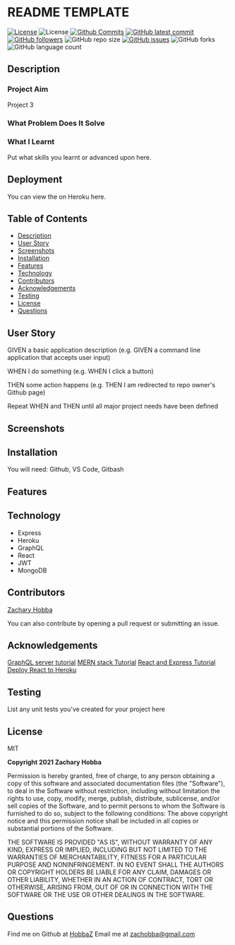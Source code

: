 # README TEMPLATE

[![License](https://img.shields.io/badge/License-MIT-blue.svg)](https://choosealicense.com/licenses/mit/)
![License](https://img.shields.io/badge/Made%20with-Markdown-darkgreen.svg)
[![Github Commits](https://img.shields.io/github/commit-activity/w/HobbaZ/README-template)](https://github.com/HobbaZ/README-template/commits)
[![GitHub latest commit](https://img.shields.io/github/last-commit/HobbaZ/README-template)](https://github.com/HobbaZ/README-template/branches)
[![GitHub followers](https://img.shields.io/github/followers/HobbaZ.svg)]()
![GitHub repo size](https://img.shields.io/github/repo-size/HobbaZ/README-template)
[![GitHub issues](https://img.shields.io/github/issues/HobbaZ/README-template)](https://img.shields.io/github/issues/HobbaZ/README-template)
![GitHub forks](https://img.shields.io/github/forks/HobbaZ/README-template)
![GitHub language count](https://img.shields.io/github/languages/count/HobbaZ/README-template)

## Description
### Project Aim ###
Project 3

### What Problem Does It Solve ###

### What I Learnt ###
Put what skills you learnt or advanced upon here.

## Deployment
You can view the on Heroku here. 


## Table of Contents
- [Description](#description)
- [User Story](#user-story)
- [Screenshots](#screenshots)
- [Installation](#installation)
- [Features](#features)
- [Technology](#technology)
- [Contributors](#contributors)
- [Acknowledgements](#acknowledgements)
- [Testing](#testing)
- [License](#license)
- [Questions](#questions)

## User Story
GIVEN a basic application description (e.g. GIVEN a command line application that accepts user input)

WHEN I do something (e.g. WHEN I click a button)

THEN some action happens (e.g. THEN I am redirected to repo owner's Github page)

Repeat WHEN and THEN until all major project needs have been defined

## Screenshots

## Installation
You will need: 
Github, VS Code, Gitbash

## Features

## Technology

- Express
- Heroku
- GraphQL
- React
- JWT
- MongoDB

## Contributors
[Zachary Hobba](https://github.com/HobbaZ)

You can also contribute by opening a pull request or submitting an issue.

## Acknowledgements
[GraphQL server tutorial](https://graphql.org/graphql-js/running-an-express-graphql-server/)
[MERN stack Tutorial](https://www.mongodb.com/languages/mern-stack-tutorial)
[React and Express Tutorial](https://www.freecodecamp.org/news/create-a-react-frontend-a-node-express-backend-and-connect-them-together-c5798926047c/)
[Deploy React to Heroku](https://www.freecodecamp.org/news/deploying-a-mern-application-using-mongodb-atlas-to-heroku/)

## Testing
List any unit tests you've created for your project here

## License
MIT

**Copyright 2021 Zachary Hobba**

Permission is hereby granted, free of charge, to any person obtaining a copy of this software and associated documentation files (the "Software"), to deal in the Software without restriction, including without limitation the rights to use, copy, modify, merge, publish, distribute, sublicense, and/or sell copies of the Software, and to permit persons to whom the Software is furnished to do so, subject to the following conditions:
The above copyright notice and this permission notice shall be included in all copies or substantial portions of the Software.
    
THE SOFTWARE IS PROVIDED "AS IS", WITHOUT WARRANTY OF ANY KIND, EXPRESS OR IMPLIED, INCLUDING BUT NOT LIMITED TO THE WARRANTIES OF MERCHANTABILITY, FITNESS FOR A PARTICULAR PURPOSE AND NONINFRINGEMENT. IN NO EVENT SHALL THE AUTHORS OR COPYRIGHT HOLDERS BE LIABLE FOR ANY CLAIM, DAMAGES OR OTHER LIABILITY, WHETHER IN AN ACTION OF CONTRACT, TORT OR OTHERWISE, ARISING FROM, OUT OF OR IN CONNECTION WITH THE SOFTWARE OR THE USE OR OTHER DEALINGS IN THE SOFTWARE.

## Questions
Find me on Github at [HobbaZ](https://github.com/HobbaZ)
Email me at [zachobba@gmail.com](zachobba@gmail.com)